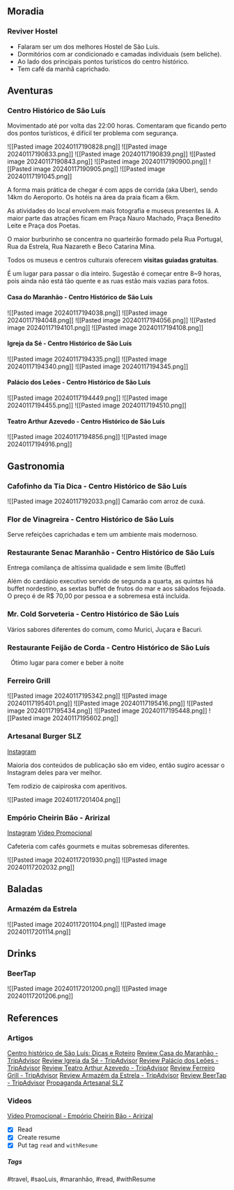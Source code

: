 
## Moradia

### Reviver Hostel

- Falaram ser um dos melhores Hostel de São Luís. 
- Dormitórios com ar condicionado e camadas individuais (sem beliche).
- Ao lado dos principais pontos turísticos do centro histórico.
- Tem café da manhã caprichado. 

## Aventuras

### Centro Histórico de São Luís

Movimentado até por volta das 22:00 horas.
Comentaram que ficando perto dos pontos turísticos, é difícil ter problema com segurança.

![[Pasted image 20240117190828.png]]
![[Pasted image 20240117190833.png]]
![[Pasted image 20240117190839.png]]
![[Pasted image 20240117190843.png]]
![[Pasted image 20240117190900.png]]
![[Pasted image 20240117190905.png]]
![[Pasted image 20240117191045.png]]

A forma mais prática de chegar é com apps de corrida (aka Uber), sendo 14km do Aeroporto.
Os hotéis na área da praia ficam a 6km.

As atividades do local envolvem mais fotografia e museus presentes lá.
A maior parte das atrações ficam em Praça Nauro Machado, Praça Benedito Leite e Praça dos Poetas.

O maior burburinho se concentra no quarteirão formado pela Rua Portugal, Rua da Estrela, Rua Nazareth e Beco Catarina Mina.

Todos os museus e centros culturais oferecem **visitas guiadas gratuitas**.

É um lugar para passar o dia inteiro. Sugestão é começar entre 8~9 horas, pois ainda não está tão quente e as ruas estão mais vazias para fotos.

#### Casa do Maranhão - Centro Histórico de São Luís

![[Pasted image 20240117194038.png]]
![[Pasted image 20240117194048.png]]
![[Pasted image 20240117194056.png]]
![[Pasted image 20240117194101.png]]
![[Pasted image 20240117194108.png]]

#### Igreja da Sé - Centro Histórico de São Luís

![[Pasted image 20240117194335.png]]
![[Pasted image 20240117194340.png]]
![[Pasted image 20240117194345.png]]

#### Palácio dos Leões - Centro Histórico de São Luís

![[Pasted image 20240117194449.png]]
![[Pasted image 20240117194455.png]]
![[Pasted image 20240117194510.png]]


#### Teatro Arthur Azevedo - Centro Histórico de São Luís

![[Pasted image 20240117194856.png]]
![[Pasted image 20240117194916.png]]

## Gastronomia

### Cafofinho da Tia Dica - Centro Histórico de São Luís

![[Pasted image 20240117192033.png]]
Camarão com arroz de cuxá.
### Flor de Vinagreira - Centro Histórico de São Luís

Serve refeições caprichadas e tem um ambiente mais modernoso.

### Restaurante Senac Maranhão - Centro Histórico de São Luís

Entrega comilança de altíssima qualidade e sem limite (Buffet)

Além do cardápio executivo servido de segunda a quarta, as quintas há buffet nordestino, as sextas buffet de frutos do mar e aos sábados feijoada. O preço é de R$ 70,00 por pessoa e a sobremesa está incluída.

### Mr. Cold Sorveteria - Centro Histórico de São Luís

Vários sabores diferentes do comum, como Murici, Juçara e Bacuri.

### Restaurante Feijão de Corda - Centro Histórico de São Luís
 
Ótimo lugar para comer e beber à noite

### Ferreiro Grill

![[Pasted image 20240117195342.png]]
![[Pasted image 20240117195401.png]]
![[Pasted image 20240117195416.png]]
![[Pasted image 20240117195434.png]]
![[Pasted image 20240117195448.png]]
![[Pasted image 20240117195602.png]]

### Artesanal Burger SLZ

[Instagram](https://www.instagram.com/artesanalburgerslz)

Maioria dos conteúdos de publicação são em video, então sugiro acessar o Instagram deles para ver melhor.

Tem rodizio de caipiroska com aperitivos.

![[Pasted image 20240117201404.png]]

### Empório Cheirin Bão - Aririzal

[Instagram](https://www.instagram.com/cheirinbaoaririzal)
[Vídeo Promocional](https://www.instagram.com/p/C1sagjPpgyA)

Cafeteria com cafés gourmets e muitas sobremesas diferentes.

![[Pasted image 20240117201930.png]]
![[Pasted image 20240117202032.png]]

## Baladas

### Armazém da Estrela

![[Pasted image 20240117201104.png]]
![[Pasted image 20240117201114.png]]


## Drinks

### BeerTap

![[Pasted image 20240117201200.png]]
![[Pasted image 20240117201206.png]]

## References

### Artigos

[Centro histórico de São Luís: Dicas e Roteiro](https://www.voltologo.net/centro-historico-de-sao-luis/)
[Review Casa do Maranhão - TripAdvisor](https://www.tripadvisor.com.br/Attraction_Review-g673267-d9559630-Reviews-Casa_do_Maranhao-Sao_Luis_State_of_Maranhao.html)
[Review Igreja da Sé - TripAdvisor](https://www.tripadvisor.com.br/Attraction_Review-g673267-d2391588-Reviews-Igreja_da_Se-Sao_Luis_State_of_Maranhao.html)
[Review Palácio dos Leões - TripAdvisor](https://www.tripadvisor.com.br/Attraction_Review-g673267-d2391682-Reviews-Palacio_dos_Leoes-Sao_Luis_State_of_Maranhao.html)
[Review Teatro Arthur Azevedo - TripAdvisor](https://www.tripadvisor.com.br/Attraction_Review-g673267-d2391698-Reviews-Teatro_Arthur_Azevedo-Sao_Luis_State_of_Maranhao.html)
[Review Ferreiro Grill - TripAdvisor](https://www.tripadvisor.com.br/Restaurant_Review-g673267-d6029599-Reviews-Ferreiro_Grill-Sao_Luis_State_of_Maranhao.html#photos;aggregationId=101&albumid=101&filter=7&ff=299190314)
[Review Armazém da Estrela - TripAdvisor](https://www.tripadvisor.com.br/Attraction_Review-g673267-d10093923-Reviews-Armazem_da_Estrela-Sao_Luis_State_of_Maranhao.html)
[Review BeerTap - TripAdvisor](https://www.tripadvisor.com.br/Attraction_Review-g673267-d13294637-Reviews-BeerTap-Sao_Luis_State_of_Maranhao.html)
[Propaganda Artesanal SLZ](https://www.instagram.com/p/C0mjUXDpMp8)
### Videos

[Vídeo Promocional - Empório Cheirin Bão - Aririzal](https://www.instagram.com/p/C1sagjPpgyA)


- [x] Read
- [x] Create resume
- [x] Put tag `read` and `withResume`

##### Tags
#travel, #saoLuis, #maranhão, #read, #withResume